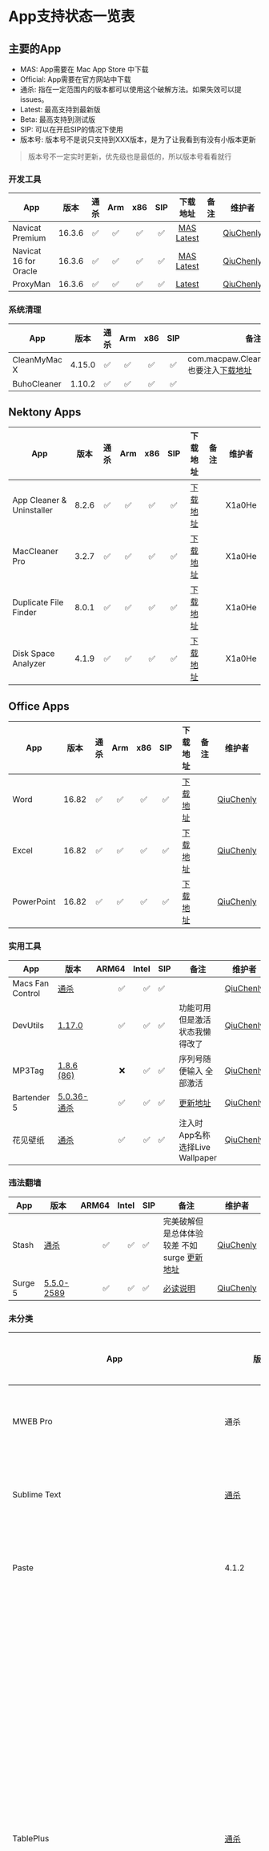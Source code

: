 # App支持状态一览表

## 主要的App

- MAS: App需要在 Mac App Store 中下载
- Official: App需要在官方网站中下载
- 通杀: 指在一定范围内的版本都可以使用这个破解方法。如果失效可以提issues。
- Latest: 最高支持到最新版
- Beta: 最高支持到测试版
- SIP: 可以在开启SIP的情况下使用
- 版本号: 版本号不是说只支持到XXX版本，是为了让我看到有没有小版本更新

> 版本号不一定实时更新，优先级也是最低的，所以版本号看看就行

### 开发工具

| App                   |   版本   | 通杀 | Arm | x86 | SIP |                                         下载地址                                         | 备注 | 维护者                                       |
|-----------------------|:------:|:--:|:---:|:---:|:---:|:------------------------------------------------------------------------------------:|:--:|-------------------------------------------|
| Navicat Premium       | 16.3.6 | ✅  |  ✅  |  ✅  |  ✅  |  [MAS Latest](https://apps.apple.com/cn/app/navicat-premium-16/id1594061654?mt=12)   |    | [QiuChenly](https://github.com/QiuChenly) |
| Navicat 16 for Oracle | 16.3.6 | ✅  |  ✅  |  ✅  |  ✅  | [MAS Latest](https://apps.apple.com/cn/app/navicat-16-for-oracle/id1605432371?mt=12) |    | [QiuChenly](https://github.com/QiuChenly) |
| ProxyMan              | 16.3.6 | ✅  |  ✅  |  ✅  |  ✅  |                    [Latest](https://proxyman.io/osx/version.xml)                     |    | [QiuChenly](https://github.com/QiuChenly) |

### 系统清理

| App          | 版本     | 通杀 | Arm | x86 | SIP | 备注                                                                                                                                        | 维护者                                       |
|--------------|--------|:--:|:---:|:---:|:---:|-------------------------------------------------------------------------------------------------------------------------------------------|-------------------------------------------|
| CleanMyMac X | 4.15.0 | ✅  |  ✅  |  ✅  |  ✅  | com.macpaw.CleanMyMac4.Menu 也要注入[下载地址](https://s3-us-west-2.amazonaws.com/updateinfo.devmate.com/com.macpaw.CleanMyMac4/beta/updates.xml) | [QiuChenly](https://github.com/QiuChenly) |
| BuhoCleaner  | 1.10.2 | ✅  |  ✅  |  ✅  |  ✅  |                                                                                                                                           | X1a0He                                    |

## Nektony Apps
| App                       |  版本   | 通杀 | Arm | x86 | SIP |                                             下载地址                                             | 备注 |  维护者   |
|---------------------------|:-----:|:--:|:---:|:---:|:---:|:--------------------------------------------------------------------------------------------:|:--:|:------:|
| App Cleaner & Uninstaller | 8.2.6 | ✅  |  ✅  |  ✅  |  ✅  |      [下载地址](https://download.nektony.com/pro-support/v3/app-cleaner/update/update.xml)       |    | X1a0He |
| MacCleaner Pro            | 3.2.7 | ✅  |  ✅  |  ✅  |  ✅  |    [下载地址](https://download.nektony.com/pro-support/v3/mac-cleaner-pro/update/update.xml)     |    | X1a0He |
| Duplicate File Finder     | 8.0.1 | ✅  |  ✅  |  ✅  |  ✅  | [下载地址](https://download.nektony.com/pro-support/v3/duplicates-finder-site/update/update.xml) |    | X1a0He |
| Disk Space Analyzer       | 4.1.9 | ✅  |  ✅  |  ✅  |  ✅  |      [下载地址](https://download.nektony.com/pro-support/v3/disk-expert/update/update.xml)       |    | X1a0He |

## Office Apps
| App        |  版本   | 通杀 | Arm | x86 | SIP |                                     下载地址                                     | 备注 |                    维护者                    |
|------------|:-----:|:--:|:---:|:---:|:---:|:----------------------------------------------------------------------------:|:--:|:-----------------------------------------:|
| Word       | 16.82 | ✅  |  ✅  |  ✅  |  ✅  |    [下载地址](https://apps.apple.com/cn/app/microsoft-word/id462054704?mt=12)    |    | [QiuChenly](https://github.com/QiuChenly) |
| Excel      | 16.82 | ✅  |  ✅  |  ✅  |  ✅  |   [下载地址](https://apps.apple.com/cn/app/microsoft-excel/id462058435?mt=12)    |    | [QiuChenly](https://github.com/QiuChenly) |
| PowerPoint | 16.82 | ✅  |  ✅  |  ✅  |  ✅  | [下载地址](https://apps.apple.com/cn/app/microsoft-powerpoint/id462062816?mt=12) |    | [QiuChenly](https://github.com/QiuChenly) |

### 实用工具

| App              | 版本                                                                                                                                 | ARM64 | Intel | SIP | 备注                                                            | 维护者                                       |
|------------------|------------------------------------------------------------------------------------------------------------------------------------|------:|------:|-----|---------------------------------------------------------------|-------------------------------------------|
| Macs Fan Control | [通杀](https://crystalidea.com/downloads/macsfancontrol.zip)                                                                         |     ✅ |     ✅ | ✅   |                                                               | [QiuChenly](https://github.com/QiuChenly) |
| DevUtils         | [1.17.0](https://devutils.com/archives/DevUtils-1.17.0.dmg)                                                                        |     ✅ |     ✅ | ✅   | 功能可用 但是激活状态我懒得改了                                              | [QiuChenly](https://github.com/QiuChenly) |
| MP3Tag           | [1.8.6 (86)](https://updates.mp3tag.app/Mp3tag-1.8.6.zip)                                                                          |     ❌ |     ✅ | ✅   | 序列号随便输入 全部激活                                                  | [QiuChenly](https://github.com/QiuChenly) |
| Bartender 5      | [5.0.36-通杀](https://macbartender.com/B2/updates/5-0-31/Bartender%205.zip)                                                          |     ✅ |     ✅ | ✅   | [更新地址](https://www.macbartender.com/B2/updates/AppcastB5.xml) | [QiuChenly](https://github.com/QiuChenly) |
| 花见壁纸             | [通杀](https://apps.apple.com/cn/app/%E8%8A%B1%E8%A6%8B-4k%E5%8A%A8%E6%80%81%E5%A3%81%E7%BA%B8%E5%BC%95%E6%93%8E/id1456235760?mt=12) |     ✅ |     ✅ | ✅   | 注入时App名称选择Live Wallpaper                                      | [QiuChenly](https://github.com/QiuChenly) |

### 违法翻墙

| App     | 版本                                                                                                | ARM64 | Intel | SIP | 备注                                                                    | 维护者                                       |
|---------|---------------------------------------------------------------------------------------------------|------:|------:|-----|-----------------------------------------------------------------------|-------------------------------------------|
| Stash   | [通杀](https://mac-release-static.stash.ws/Stash-latest.zip)                                        |     ✅ |     ✅ | ✅   | 完美破解但是总体体验较差 不如surge [更新地址](https://mac-release.stash.ws/appcast.xml) | [QiuChenly](https://github.com/QiuChenly) | 
| Surge 5 | [5.5.0-2589](https://dl.nssurge.com/mac/v5/Surge-5.5.0-2589-264b23ca76760b6f72c7e1b8b0068760.zip) |     ✅ |     ✅ | ✅   | [必读说明](使用方法.md#surge-qa)                                              | [QiuChenly](https://github.com/QiuChenly) |

### 未分类

| App                                             | 版本                                                                                                                                                                      | ARM64 | Intel | SIP | 备注                                                                                                                                           | 维护者                                            | 维护状态   |
|-------------------------------------------------|-------------------------------------------------------------------------------------------------------------------------------------------------------------------------|------:|------:|-----|----------------------------------------------------------------------------------------------------------------------------------------------|------------------------------------------------|--------|
| MWEB Pro                                        | 通杀                                                                                                                                                                      |     ✅ |     ✅ | ✅   |                                                                                                                                              | [QiuChenly](https://github.com/QiuChenly)      | ✅正常维护中 |
| Sublime Text                                    | [通杀](https://download.sublimetext.com/sublime_text_build_4154_mac.zip)                                                                                                  |     ✅ |     ✅ | ✅   | 授权信息下面找。                                                                                                                                     | [QiuChenly](https://github.com/QiuChenly)      | ✅正常维护中 |
| Paste                                           | 4.1.2                                                                                                                                                                   |     ✅ |     ✅ | ✅   | 全新算法，杀！                                                                                                                                      | [QiuChenly](https://github.com/QiuChenly)      | ✅正常维护中 |
| TablePlus                                       | [通杀](https://tableplus.com/release/osx/tableplus_latest)                                                                                                                |     ✅ |     ✅ | ✅   | 老子第一次喷App: 傻逼App 做的跟shit一样 我伪造的授权信息在内存数据结构被篡改成不知道哪来的ObjectC对象引起崩溃 浪费老子时间 真的垃圾App 作者能不能几把优化一下？？ 就这破App 老子弄到凌晨三点 真的狗都不用 而且连个汉化都没有 格局Down Down了 | [QiuChenly](https://github.com/QiuChenly)      | ✅正常维护中 |
| Transmit 5                                      | 5.9.2                                                                                                                                                                   |     ✅ |     ✅ | ✅   | 需要从App Store下载                                                                                                                               | [QiuChenly](https://github.com/QiuChenly)      | ✅正常维护中 |
| Widgetter                                       | [通杀](https://apps.apple.com/cn/app/widgetter-%E5%B0%8F%E5%B7%A5%E5%85%B7-%E6%A1%8C%E9%9D%A2%E5%A3%81%E7%BA%B8-%E4%B8%BB%E9%A2%98-%E5%B1%8F%E4%BF%9D/id1553223588?mt=12) |     ✅ |     ✅ | ✅   | MAS下载 激活全部功能                                                                                                                                 | [QiuChenly](https://github.com/QiuChenly)      | ✅正常维护中 |
| QCAD-Intel                                      | [3.28.2](https://www.qcad.org/archives/qcad/qcad-3.28.2-trial-macos-10.14-13.dmg)                                                                                       |     ❌ |     ✅ | ✅   | ARM懒得弄                                                                                                                                       | [QiuChenly](https://github.com/QiuChenly)      | ✅正常维护中 |
| Bandizip 365                                    | 通杀                                                                                                                                                                      |     ✅ |     ✅ | ✅   | 订阅版                                                                                                                                          | [QiuChenly](https://github.com/QiuChenly)      | ✅正常维护中 |
| Bandizip                                        | 7.28                                                                                                                                                                    |     ✅ |     ✅ | ✅   | 买断版                                                                                                                                          | [QiuChenly](https://github.com/QiuChenly)      | ✅正常维护中 |
| Typora                                          | [通杀](https://download.typora.io/mac/Typora.dmg)                                                                                                                         |     ✅ |     ✅ | ✅   | 目前激活后第二次打开会崩溃 等修复                                                                                                                            | [QiuChenly](https://github.com/QiuChenly)      | ✅正常维护中 |
| Medis                                           | [3100](https://api.getmedis.com/medis-latest.zip)                                                                                                                       |     ✅ |     ✅ | ✅   | 仅支持3100                                                                                                                                      | [QiuChenly](https://github.com/QiuChenly)      | ✅正常维护中 |
| Xnip                                            | [通殺](https://apps.apple.com/cn/app/xnip-%E6%88%AA%E5%9B%BE-%E6%A0%87%E6%B3%A8/id1221250572?mt=12)                                                                       |     ✅ |     ✅ | ✅   | 通殺不要問為什麼                                                                                                                                     | [QiuChenly](https://github.com/QiuChenly)      | ✅正常维护中 |
| Camtasia 2023                                   | [2023.3.4(124306)通杀](https://www.techsmith.com/camtasia.html)                                                                                                           |     ✅ |     ✅ | ✅   | 通殺不要問為什麼                                                                                                                                     | [QiuChenly](https://github.com/QiuChenly)      | ✅正常维护中 |
| Final Cut Pro Trial                             | [(10.6.10)通杀](https://secure-appldnld.apple.com/Final_Cut_Pro_X/042-60959-20231004-B5BFDED9-9530-49C9-97EB-B7B617BC5026/FinalCutProTrial.dmg)                           |     ✅ |     ✅ | ✅   | 通殺不要問為什麼                                                                                                                                     | [QiuChenly](https://github.com/QiuChenly)      | ✅正常维护中 |
| CleanShot                                       | [4.6.2](https://updates.getcleanshot.com/v3/CleanShot-X-4.6.2.dmg)                                                                                                      |     ✅ |     ✅ | ✅   | 不通杀                                                                                                                                          | [QiuChenly](https://github.com/QiuChenly)      | ✅正常维护中 |
| com.edrawsoft.edrawmax/com.edrawsoft.mindmaster | 自己去官网下                                                                                                                                                                  |     ✅ |     ✅ | ✅   | 不通杀                                                                                                                                          | [QiuChenly](https://github.com/QiuChenly)      | ✅正常维护中 |
| UlyssesMac                                      | [MAS版本](https://apps.apple.com/us/app/ulysses-%E5%86%99%E4%BD%9C-%E7%AC%94%E8%AE%B0-%E6%97%A5%E8%AE%B0-%E5%8D%9A%E5%AE%A2/id1225570693?l=zh-Hans-CN)                    |     ✅ |     ✅ | ✅   | 苹果应用商店版本,后续版本通杀                                                                                                                              | [QiuChenly](https://github.com/QiuChenly)      | ✅正常维护中 |
| MindMac                                         | [官网版本](https://github.com/MindMacApp/MindMac/releases/download/1.8.7/MindMac_1.8.7.dmg)                                                                                 |     ✅ |     ✅ | ✅   | 官网版本,后续版本通杀 随便输入序列号激活                                                                                                                        | [QiuChenly](https://github.com/QiuChenly)      | ✅正常维护中 |
| Archiver                                        | [4.0.0](https://storage.googleapis.com/incrediblebee/apps/Archiver-4/Archiver.zip)                                                                                      |     ✅ |     ✅ | ✅   | 通杀                                                                                                                                           | [oilrich25](https://github.com/oilrich25)      | ✅正常维护中 |
| Downie 4                                        | [4.7.2](https://software.charliemonroe.net/trial/downie/v4/Downie_4_4663.dmg)                                                                                           |     ✅ |     ✅ | ✅   | 通杀                                                                                                                                           | [oilrich25](https://github.com/oilrich25)      | ✅正常维护中 |
| VOX                                             | [latest](https://vox.rocks/app-download?app=vox)                                                                                                                        |     ✅ |     ✅ | ✅   | 通杀                                                                                                                                           | [Antibiotics](https://github.com/Antibioticss) | ✅正常维护中 |
| MediaMate                                       | [通杀](https://wouter01.github.io/MediaMate/)                                                                                                                             |     ✅ |     ✅ | ✅   | 注入后使用生成的序列号直接激活                                                                                                                              | [QiuChenly](https://github.com/QiuChenly)      | ✅正常维护中 |
| LuminarNeo Mas版本                                | [1.18.2-通杀](https://apps.apple.com/cn/app/luminar-neo-ai-photo-editor/id1584373150?mt=12)                                                                               |     ✅ |     ✅ | ✅   | 直接注入即可激活。如果没有意外后续版本通杀。                                                                                                                       | [QiuChenly](https://github.com/QiuChenly)      | ✅正常维护中 |
| Sensei 系统信息查看工具                                 | [通杀](https://s3.amazonaws.com/cindori/Sensei.dmg)                                                                                                                       |     ✅ |     ✅ | ✅   | 直接注入，大开App随便输入邮箱激活码即可激活。如果没有意外后续版本通杀。                                                                                                        | [QiuChenly](https://github.com/QiuChenly)      | ✅正常维护中 |
| 设置啊噗噗                                           | [3.35.2](https://dl.devmate.com/com.setapp.DesktopClient/75/1706298120/Setapp-75.zip)                                                                                   |     ✅ |     ✅ | ✅   | [必读说明](使用方法.md#set-app-support)                                                                                                              | [QiuChenly](https://github.com/QiuChenly)      | ✅正常维护中 |
| MarginNote 3                                    | [通杀](https://dist.marginnote.cn/marginnote3.xml?test=1&beta=1)                                                                                                          |     ✅ |     ✅ | ✅   | 无法使用云同步 签名后的app通病 无解                                                                                                                         | [QiuChenly](https://github.com/QiuChenly)      | ✅正常维护中 |
| Bob                                             | [通杀](https://apps.apple.com/cn/app/bob-%E7%BF%BB%E8%AF%91%E5%92%8C-ocr-%E5%B7%A5%E5%85%B7/id1630034110?mt=12)                                                           |     ✅ |     ❌ | ✅   |                                                                                                                                              | [QiuChenly](https://github.com/QiuChenly)      | ✅正常维护中 |
| Rhino8                                          | [8.4-?](https://www.rhino3d.com/)                                                                                                                                       |     ✅ |     ✅ | ✅   | x86没测试                                                                                                                                       | [QiuChenly](https://github.com/QiuChenly)      | ✅正常维护中 |
| Shottr                                          | [通杀](https://shottr.cc/)                                                                                                                                                |     ✅ |     ✅ | ✅   | 输入任意license激活                                                                                                                                | [QiuChenly](https://github.com/QiuChenly)      | ✅正常维护中 |

## SetApp

- 点击版本号下载
- 如果某个App出现激活问题，可以提issues并在评论区at维护者。

| 名称           | 版本                                                                                 | ARM64 | Intel | SIP | 备注             | 维护者                                       | 维护状态   |
|--------------|------------------------------------------------------------------------------------|-------|-------|-----|----------------|-------------------------------------------|--------|
| CleanMyMac X | [4.14.6](https://store.setapp.com/app/78/9500/app-1702644792-657c4c38c0387.zip)    | ✅     | ✅     | ✅   | SetApp版本, 通杀。  | [QiuChenly](https://github.com/QiuChenly) | ✅正常维护中 |
| MindNode     | [2023.3.1](https://store.setapp.com/app/320/9336/app-1700582238-655cd35ef1fff.zip) | ✅     | ✅     | ✅   | SetApp版本, 通杀。  | [QiuChenly](https://github.com/QiuChenly) | ✅正常维护中 | 
| DevUtils     | [1.17.0](https://store.setapp.com/app/445/7963/app-1682658507-644b54cbceb37.zip)   | ✅     | ✅     | ✅   | SetApp版本, 通杀。  | [QiuChenly](https://github.com/QiuChenly) | ✅正常维护中 | 
| Archiver     | [4.1.0](https://store.setapp.com/app/194/6863/app-1666346719-63526edfadce0.zip)    | ✅     | ✅     | ✅   | SetApp版本, 不通杀。 | [oilrich25](https://github.com/oilrich25) | ✅正常维护中 | 
| XCOrganizer  | [1.2.4](https://store.setapp.com/app/407/8157/app-1685704795-6479d05b0e326.zip)    | ✅     | ✅     | ✅   | SetApp版本, 不通杀。 | [oilrich25](https://github.com/oilrich25) | ✅正常维护中 | 

## Adobes

| Adobe                    | 版本           | ARM64 | Intel | 特殊说明 全家桶全部支持打开SIP下使用          | 维护者                                       | 维护状态   |
|:-------------------------|:-------------|:-----:|:-----:|:------------------------------|:------------------------------------------|:-------|
| Adobe PhotoShop          | 通杀           |   ✅   |   ✅   | PS:Intel上的神经滤镜已经完美可用 ARM的暂时不行 | [QiuChenly](https://github.com/QiuChenly) | ✅正常维护中 | 
| Adobe Lightroom          | 7.0          |   ✅   |   ✅   | 注入后先点试用 然后过期后可以正常使用           | [QiuChenly](https://github.com/QiuChenly) | ✅正常维护中 | 
| Adobe Lightroom Classic  | 13.0.1       |   ✅   |   ✅   | 注入后先点试用 然后过期后可以正常使用           | [QiuChenly](https://github.com/QiuChenly) | ✅正常维护中 | 
| Adobe Acrobat Pro        | 23.006.20360 |   ✅   |   ✅   |                               | [QiuChenly](https://github.com/QiuChenly) | ⚠️暂未维护 | 
| Adobe Illustrator        | 28.1.0       |   ✅   |   ❌   | ARM64没有测试过 X86测试过             | [QiuChenly](https://github.com/QiuChenly) | ⚠️暂未维护 | 
| Adobe InCopy 2024        | 19.0.0.151   |   ✅   |   ❌   | 在M1 Mac Mini 中测试通过            | [QiuChenly](https://github.com/QiuChenly) | ⚠️暂未维护 | 
| Adobe InDesign 2024      | 19.0.0.151   |   ✅   |   ❌   | 在M1 Mac Mini 中测试通过            | [QiuChenly](https://github.com/QiuChenly) | ⚠️暂未维护 | 
| Adobe Premiere Pro 2024  | 24.0.0       |   ✅   |   ✅   | 在M1 Mac Mini 中测试通过            | [QiuChenly](https://github.com/QiuChenly) | ⚠️暂未维护 | 
| Adobe After Effects 2024 | 24.0.0       |   ✅   |   ✅   | 在M1 Mac Mini 中测试通过            | [QiuChenly](https://github.com/QiuChenly) | ⚠️暂未维护 | 
| Adobe Animate 2024       | 24.0         |   ✅   |   ✅   | 在M1 Mac Mini 中测试通过            | [QiuChenly](https://github.com/QiuChenly) | ⚠️暂未维护 | 
| Adobe Audition 2024      | 24.0.0.46    |   ✅   |   ✅   | 在M1 Mac Mini 中测试通过            | [QiuChenly](https://github.com/QiuChenly) | ⚠️暂未维护 | 
| Adobe Media Encoder 2024 | 24.0         |   ✅   |   ✅   | 在M1 Mac Mini 中测试通过            | [QiuChenly](https://github.com/QiuChenly) | ⚠️暂未维护 | 

## 停止维护 ❌

| 名称                   |                                                                                                                         版本                                                                                                                          | Arm | x86 | SIP | 备注                   |
|:---------------------|:---------------------------------------------------------------------------------------------------------------------------------------------------------------------------------------------------------------------------------------------------:|-----|:---:|:----|:---------------------|
| Elpass               |                                                                                                  [下载地址](https://elpass.app/macos/appcast-beta.xml)                                                                                                  | ✅   |  ✅  | ✅   | 无法使用云同步 签名后的app通病 无解 |
| Affinity Photo 2     |                                                                                   [MAS Latest](https://apps.apple.com/cn/app/affinity-photo-2/id1616822987?mt=12)                                                                                   | ✅   |  ✅  | ✅   | 懒                    |
| Affinity Designer 2  |                                                                                 [MAS Latest](https://apps.apple.com/cn/app/affinity-designer-2/id1616831348?mt=12)                                                                                  | ✅   |  ✅  | ✅   | 懒                    |
| Affinity Publisher 2 |                                                                                 [MAS Latest](https://apps.apple.com/cn/app/affinity-publisher-2/id1606941598?mt=12)                                                                                 | ✅   |  ✅  | ✅   | 懒                    |
| iShot                | [MAS Latest](https://apps.apple.com/cn/app/ishot-%E4%BC%98%E7%A7%80%E7%9A%84%E6%88%AA%E5%9B%BE%E8%B4%B4%E5%9B%BE%E5%BD%95%E5%B1%8F%E5%BD%95%E9%9F%B3ocr%E7%BF%BB%E8%AF%91%E5%8F%96%E8%89%B2%E6%A0%87%E6%B3%A8%E5%B7%A5%E5%85%B7/id1485844094?mt=12) | ✅   |  ✅  | ✅   | 懒                    |
| Infuse               |                                                           [MAS Latest](https://apps.apple.com/cn/app/infuse-%E6%99%BA%E8%83%BD%E8%A7%86%E9%A2%91%E6%92%AD%E6%94%BE%E5%99%A8/id1136220934)                                                           | ✅   |  ✅  | ✅   | 懒                    |
| 解优2                  |                                      [MAS Latest](https://apps.apple.com/cn/app/%E8%A7%A3%E4%BC%98-2-%E4%B8%93%E4%B8%9A%E7%9A%84-7z-rar-zip-%E8%A7%A3%E5%8E%8B%E7%BC%A9%E5%B7%A5%E5%85%B7/id1525983573?mt=12)                                       | ✅   |  ✅  | ✅   | 懒                    |
| Omi录屏专家              |                                   [MAS Latest](https://apps.apple.com/cn/app/%E5%BD%95%E5%B1%8F%E4%B8%93%E5%AE%B6omi-%E5%B1%8F%E5%B9%95%E5%BD%95%E5%88%B6%E7%BC%96%E8%BE%91%E8%BD%AF%E4%BB%B6/id1592987853?mt=12)                                   | ✅   |  ✅  | ✅   | 懒                    |
| OmniPlayer           |                                                     [MAS Latest](https://apps.apple.com/cn/app/omni-player-%E9%AB%98%E6%B8%85%E5%BD%B1%E9%9F%B3%E6%92%AD%E6%94%BE%E5%99%A8/id1470926410?mt=12)                                                      | ✅   |  ✅  | ✅   | 懒                    |

